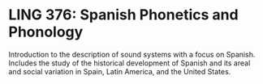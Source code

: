 # LING 376: Spanish Phonetics and Phonology

Introduction to the description of sound systems with a focus on Spanish. Includes the study of the historical development of Spanish and its areal and social variation in Spain, Latin America, and the United States.